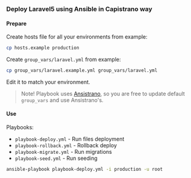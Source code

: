 ### Deploy Laravel5 using Ansible in Capistrano way

#### Prepare

Create hosts file for all your environments from example:

```bash
cp hosts.example production
```

Create `group_vars/laravel.yml` from example:

```bash
cp group_vars/laravel.example.yml group_vars/laravel.yml
```

Edit it to match your environment.

> Note! Playbook uses [Ansistrano](http://ansistrano.com/), so you are free to update default `group_vars` and use Ansistrano's.

#### Use

Playbooks:

- `playbook-deploy.yml` - Run files deployment
- `playbook-rollback.yml` - Rollback deploy
- `playbook-migrate.yml` - Run migrations
- `playbook-seed.yml` - Run seeding

```bash
ansible-playbook playbook-deploy.yml -i production -u root
```
